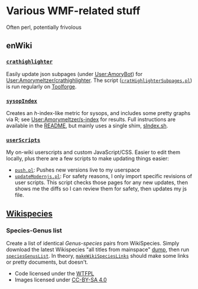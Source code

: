 # Various WMF-related stuff

Often perl, potentially frivolous

## enWiki

### [`crathighlighter`](./crathighlighter/)

Easily update json subpages (under [User:AmoryBot](https://en.wikipedia.org/wiki/User:AmoryBot)) for [User:Amorymeltzer/crathighlighter](https://en.wikipedia.org/wiki/User:Amorymeltzer/crathighlighter).  The script ([`cratHighlighterSubpages.pl`](./crathighlighter/cratHighlighterSubpages.pl)) is run regularly on [Toolforge](https://wikitech.wikimedia.org/wiki/Portal:Toolforge).

### [`sysopIndex`](./sysopIndex/)

Creates an *h*-index-like metric for sysops, and includes some pretty graphs via R; see [User:Amorymeltzer/s-index](https://en.wikipedia.org/wiki/User:Amorymeltzer/s-index) for results.  Full instructions are available in the [README](./sysopIndex/README.md), but mainly uses a single shim, [sIndex.sh](./sysopIndex/sIndex.sh).

### [`userScripts`](./userScripts/)

My on-wiki userscripts and custom JavaScript/CSS.  Easier to edit them locally, plus there are a few scripts to make updating things easier:

- [`push.pl`](./userScripts/push.pl): Pushes new versions live to my userspace
- [`updateModernjs.pl`](./userScripts/updateModernjs.pl): For safety reasons, I only import specific revisions of user scripts.  This script checks those pages for any new updates, then shows me the diffs so I can review them for safety, then updates my js file.

## [Wikispecies](./wikispecies/)

### Species-Genus list

Create a list of identical *Genus-species* pairs from WikiSpecies.  Simply download the latest Wikispecies "all titles from mainspace" [dump](http://dumps.wikimedia.org/backup-index.html), then run [`speciesGenusList`](./wikispecies/speciesGenusList.pl).  In theory, [`makeWikiSpeciesLinks`](./wikispecies/makeWikiSpeciesLinks.pl) should make some links or pretty documents, but doesn't.

- Code licensed under the [WTFPL](http://www.wtfpl.net/)
- Images licensed under [CC-BY-SA 4.0](https://creativecommons.org/licenses/by-sa/4.0/)
